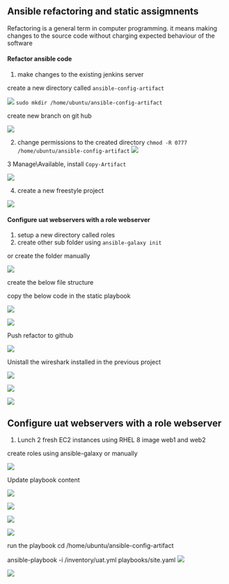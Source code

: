 ## Ansible refactoring and static assigmnents

Refactoring is a general term in computer programming. it means making changes to the source code without charging expected behaviour of the software

#### Refactor ansible code 

1. make changes to the existing jenkins server

create a new directory called `ansible-config-artifact`

![](img/1a.png)
`sudo mkdir /home/ubuntu/ansible-config-artifact`

create new branch on git hub

![](img/04.new%20branch.png)


2. change permissions to the created directory
`chmod -R 0777 /home/ubuntu/ansible-config-artifact`
![](img/01.ansible-config-artifact.png)

3 Manage\Available, install `Copy-Artifact`

![](img/02.copy%20artifact%20to%20home%20directory.png)

4. create a new freestyle project

![](img/03.%20jenkin%20server%20artifact.png)


#### Configure uat webservers with a role webserver

1. setup a new directory called roles
2. create other sub folder using `ansible-galaxy init`

or create the folder manually

![](img/list%20folder.png)

create the below file structure


copy the below code in the static playbook

![](img/05.static%20assignment.png)

![](img/playbook1.png)

Push refactor to github

![](img/06.pushrefactor.png)

Unistall the wireshark installed in the previous project

![](img/07.connectionTest.png)

![](img/07.dev_yml%20a.png)



![](img/09.uninstall-wireshark.png)


## Configure uat webservers with a role webserver

1. Lunch 2 fresh EC2 instances using RHEL 8 image
web1 and web2

create roles using ansible-galaxy or manually


![](img/12a.role.png)

Update playbook content


![](img/13%20playbook.png)

![](img/task_main.png)

![](img/static_uat.png)

![](img/)

run the playbook
cd /home/ubuntu/ansible-config-artifact

ansible-playbook -i /inventory/uat.yml playbooks/site.yaml
![](img/08.playbook.png)

![](img/final.png)

